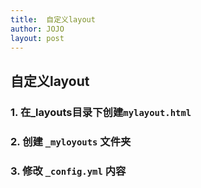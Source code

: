 ```yaml
---
title:  自定义layout
author: JOJO
layout: post
---
```




## 自定义layout

### 1. 在_layouts目录下创建`mylayout.html`
      
   
### 2. 创建 `_myloyouts` 文件夹 
  
### 3. 修改 `_config.yml` 内容
   

